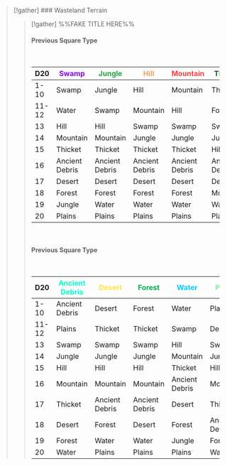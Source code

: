

> [!gather] ### Wasteland Terrain
>> [!gather] %%FAKE TITLE HERE%%
>> #### Previous Square Type
>>
>>&nbsp;
>>
>>|D20|**<font color="#8900F2">Swamp</font>**|**<font color="#25A244">Jungle</font>**|**<font color="#F4A261">Hill</font>**|**<font color="#F94144">Mountain</font>**|**<font color="#155D27">Thicket</font>**|
>>|---|---|---|---|---|---|
>>|1-10|Swamp|Jungle|Hill|Mountain|Thicket|
>>|11-12|Water|Swamp|Mountain|Hill|Forest|
>>|13|Hill|Hill|Swamp|Swamp|Swamp|
>>|14|Mountain|Mountain|Jungle|Jungle|Jungle|
>>|15|Thicket|Thicket|Thicket|Thicket|Hill|
>>|16|Ancient Debris|Ancient Debris|Ancient Debris|Ancient Debris|Ancient Debris|
>>|17|Desert|Desert|Desert|Desert|Desert|
>>|18|Forest|Forest|Forest|Forest|Mountain|
>>|19|Jungle|Water|Water|Water|Water|
>>|20|Plains|Plains|Plains|Plains|Plains|
>>
>>&nbsp;
>>
>>#### Previous Square Type
>>
>>&nbsp;
>>
>>|D20|<font color="#00FFCC">**Ancient Debris**</font> |**<font color="#FEE440">Desert</font>** |**<font color="#00b050">Forest</font>**|**<font color="#00CCFF">Water</font>**|**<font color="#92E6A7">Plains</font>**|
>>|---|---|---|---|---|---|
>>|1-10|Ancient Debris|Desert|Forest|Water|Plains|
>>|11-12|Plains|Thicket|Thicket|Swamp|Desert|
>>|13|Swamp|Swamp|Swamp|Hill|Swamp|
>>|14|Jungle|Jungle|Jungle|Mountain|Jungle|
>>|15|Hill|Hill|Hill|Thicket|Hill|
>>|16|Mountain|Mountain|Mountain|Ancient Debris|Mountain|
>>|17|Thicket|Ancient Debris|Ancient Debris|Desert|Thicket|
>>|18|Desert|Forest|Desert|Forest|Ancient Debris|
>>|19|Forest|Water|Water|Jungle|Forest|
>>|20|Water|Plains|Plains|Plains|Water|